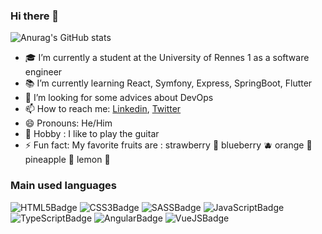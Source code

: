 ### Hi there 👋

![Anurag's GitHub stats](https://github-readme-stats.vercel.app/api?username=tandrian&show_icons=true&theme=radical)

- :mortar_board: I’m currently a student at the University of Rennes 1 as a software engineer
- :books: I’m currently learning React, Symfony, Express, SpringBoot, Flutter
- 🤔 I’m looking for some advices about DevOps
- 📫 How to reach me: [Linkedin](https://www.linkedin.com/in/rakotoarisoa-tahiriniaina-andrian-4a01aa211/), [Twitter](https://twitter.com/OkimaruYu)
- 😄 Pronouns: He/Him
- :guitar: Hobby : I like to play the guitar
- ⚡ Fun fact: My favorite fruits are : strawberry :strawberry: blueberry :blueberries: orange :orange: pineapple :pineapple: lemon :lemon:

### Main used languages
![HTML5Badge](https://img.shields.io/badge/-HTML5-ff5733?style=flat-square&logo=HTML5&logoColor=white)
![CSS3Badge](https://img.shields.io/badge/-CSS3-blue?style=flat-square&logo=CSS3&logoColor=white)
![SASSBadge](https://img.shields.io/badge/-SASS-ff69b4?style=flat-square&logo=SASS&logoColor=white)
![JavaScriptBadge](https://img.shields.io/badge/-JAVASCRIPT-faf457?style=flat-square&logo=Javascript&logoColor=black)
![TypeScriptBadge](https://img.shields.io/badge/-TYPESCRIPT-1b8acf?style=flat-square&logo=Typescript&logoColor=white)
![AngularBadge](https://img.shields.io/badge/-ANGULAR-db304d?style=flat-square&logo=Angular&logoColor=white)
![VueJSBadge](https://img.shields.io/badge/-VueJS-172b17?style=flat-square&logo=vuejs&logoColor=white)



